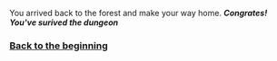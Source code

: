 You arrived back to the forest and make your way home. **_Congrates! You've surived the dungeon_**

### [Back to the beginning](../beginning.md)